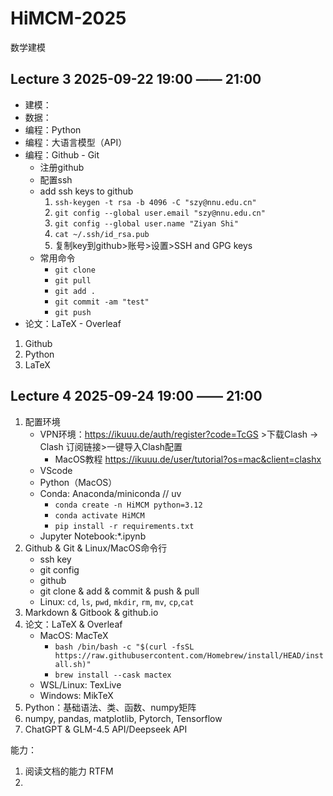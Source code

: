 # HiMCM-2025

数学建模

## Lecture 3 2025-09-22 19:00 —— 21:00

- 建模：
- 数据：
- 编程：Python
- 编程：大语言模型（API）
- 编程：Github - Git
	- 注册github
	- 配置ssh
	- add ssh keys to github
		1. `ssh-keygen -t rsa -b 4096 -C "szy@nnu.edu.cn"`
		2. `git config --global user.email "szy@nnu.edu.cn"` 
		3. `git config --global user.name "Ziyan Shi"`
		4. `cat ~/.ssh/id_rsa.pub`
  		5. 复制key到github>账号>设置>SSH and GPG keys
	- 常用命令
		- `git clone`
		- `git pull`
		- `git add .` 
		- `git commit -am "test"` 
		- `git push` 
- 论文：LaTeX - Overleaf

1. Github
1. Python
1. LaTeX

## Lecture 4 2025-09-24 19:00 —— 21:00
1. 配置环境
    - VPN环境：https://ikuuu.de/auth/register?code=TcGS >下载Clash -> Clash 订阅链接>一键导入Clash配置
        - MacOS教程 https://ikuuu.de/user/tutorial?os=mac&client=clashx
    - VScode
    - Python（MacOS）
    - Conda: Anaconda/miniconda // uv
		- `conda create -n HiMCM python=3.12`
        - `conda activate HiMCM`
        - `pip install -r requirements.txt`
    - Jupyter Notebook:*.ipynb 
2. Github & Git & Linux/MacOS命令行
    - ssh key
    - git config
    - github
    - git clone & add & commit & push & pull
	- Linux: `cd`, `ls`, `pwd`, `mkdir`, `rm`, `mv`, `cp`,`cat`
3. Markdown & Gitbook & github.io
4. 论文：LaTeX & Overleaf
	- MacOS: MacTeX
		- `bash /bin/bash -c "$(curl -fsSL https://raw.githubusercontent.com/Homebrew/install/HEAD/install.sh)"`
		- `brew install --cask mactex`
	- WSL/Linux: TexLive
	- Windows: MikTeX
5. Python：基础语法、类、函数、numpy矩阵
6. numpy, pandas, matplotlib, Pytorch, Tensorflow
7. ChatGPT & GLM-4.5 API/Deepseek API


能力：
1. 阅读文档的能力 RTFM
2. 
